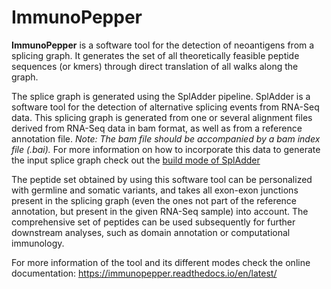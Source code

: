 # ImmunoPepper

**ImmunoPepper** is a software tool for the detection of neoantigens from a splicing graph. It generates the set of all theoretically feasible peptide sequences (or kmers) through direct translation of all walks along the graph.

The splice graph is generated using the SplAdder pipeline. SplAdder is a software tool for the detection of alternative splicing events from RNA-Seq data.
This splicing graph is generated from one or several alignment files derived from RNA-Seq data in bam format, as well as from a reference annotation file.
*Note: The bam file should be accompanied by a bam index file (.bai).*
For more information on how to incorporate this data to generate the input splice graph check out the [build mode of SplAdder](https://spladder.readthedocs.io/en/latest/spladder_modes.html)

The peptide set obtained by using this software tool can be personalized with germline and somatic variants, and takes all exon-exon junctions present in the splicing graph (even the ones not part of the reference annotation, but present in the given RNA-Seq sample) into account. The comprehensive set of peptides can be used subsequently for further downstream analyses, such as domain annotation or computational immunology.

For more information of the tool and its different modes check the online documentation: https://immunopepper.readthedocs.io/en/latest/
